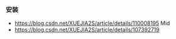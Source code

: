 

### 安装
* https://blog.csdn.net/XUEJIA2S/article/details/110008195 Mid
* https://blog.csdn.net/XUEJIA2S/article/details/107392719



